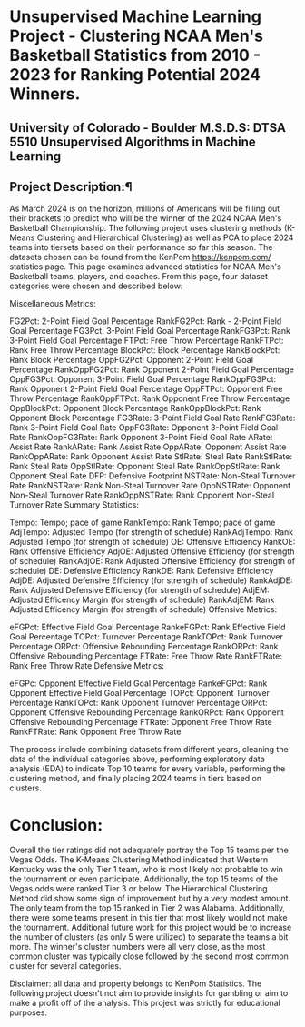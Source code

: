 # Unsupervised Machine Learning Project - Clustering NCAA Men's Basketball Statistics from 2010 - 2023 for Ranking Potential 2024 Winners.
## University of Colorado - Boulder M.S.D.S: DTSA 5510 Unsupervised Algorithms in Machine Learning
## Project Description:¶

As March 2024 is on the horizon, millions of Americans will be filling out their brackets to predict who will be the winner of the 2024 NCAA Men's Basketball Championship. The following project uses clustering methods (K-Means Clustering and Hierarchical Clustering) as well as PCA to place 2024 teams into tiersets based on their performance so far this season. The datasets chosen can be found from the KenPom https://kenpom.com/ statistics page. This page examines advanced statistics for NCAA Men's Basketball teams, players, and coaches. From this page, four dataset categories were chosen and described below:

Miscellaneous Metrics:

FG2Pct: 2-Point Field Goal Percentage
RankFG2Pct: Rank - 2-Point Field Goal Percentage
FG3Pct: 3-Point Field Goal Percentage
RankFG3Pct: Rank 3-Point Field Goal Percentage
FTPct: Free Throw Percentage
RankFTPct: Rank Free Throw Percentage
BlockPct: Block Percentage
RankBlockPct: Rank Block Percentage
OppFG2Pct: Opponent 2-Point Field Goal Percentage
RankOppFG2Pct: Rank Opponent 2-Point Field Goal Percentage
OppFG3Pct: Opponent 3-Point Field Goal Percentage
RankOppFG3Pct: Rank Opponent 2-Point Field Goal Percentage
OppFTPct: Opponent Free Throw Percentage
RankOppFTPct: Rank Opponent Free Throw Percentage
OppBlockPct: Opponent Block Percentage
RankOppBlockPct: Rank Opponent Block Percentage
FG3Rate: 3-Point Field Goal Rate
RankFG3Rate: Rank 3-Point Field Goal Rate
OppFG3Rate: Opponent 3-Point Field Goal Rate
RankOppFG3Rate: Rank Opponent 3-Point Field Goal Rate
ARate: Assist Rate
RankARate: Rank Assist Rate
OppARate: Opponent Assist Rate
RankOppARate: Rank Opponent Assist Rate
StlRate: Steal Rate
RankStlRate: Rank Steal Rate
OppStlRate: Opponent Steal Rate
RankOppStlRate: Rank Opponent Steal Rate
DFP: Defensive Footprint
NSTRate: Non-Steal Turnover Rate
RankNSTRate: Rank Non-Steal Turnover Rate
OppNSTRate: Opponent Non-Steal Turnover Rate
RankOppNSTRate: Rank Opponent Non-Steal Turnover Rate
Summary Statistics:

Tempo: Tempo; pace of game
RankTempo: Rank Tempo; pace of game
AdjTempo: Adjusted Tempo (for strength of schedule)
RankAdjTempo: Rank Adjusted Tempo (for strength of schedule)
OE: Offensive Efficiency
RankOE: Rank Offensive Efficiency
AdjOE: Adjusted Offensive Efficiency (for strength of schedule)
RankAdjOE: Rank Adjusted Offensive Efficiency (for strength of schedule)
DE: Defensive Efficiency
RankDE: Rank Defensive Efficiency
AdjDE: Adjusted Defensive Efficiency (for strength of schedule)
RankAdjDE: Rank Adjusted Defensive Efficiency (for strength of schedule)
AdjEM: Adjusted Efficency Margin (for strength of schedule)
RankAdjEM: Rank Adjusted Efficency Margin (for strength of schedule)
Offensive Metrics:

eFGPct: Effective Field Goal Percentage
RankeFGPct: Rank Effective Field Goal Percentage
TOPct: Turnover Percentage
RankTOPct: Rank Turnover Percentage
ORPct: Offensive Rebounding Percentage
RankORPct: Rank Offensive Rebounding Percentage
FTRate: Free Throw Rate
RankFTRate: Rank Free Throw Rate
Defensive Metrics:

eFGPc: Opponent Effective Field Goal Percentage
RankeFGPct: Rank Opponent Effective Field Goal Percentage
TOPct: Opponent Turnover Percentage
RankTOPct: Rank Opponent Turnover Percentage
ORPct: Opponent Offensive Rebounding Percentage
RankORPct: Rank Opponent Offensive Rebounding Percentage
FTRate: Opponent Free Throw Rate
RankFTRate: Rank Opponent Free Throw Rate

The process include combining datasets from different years, cleaning the data of the individual categories above, performing exploratory data analysis (EDA) to indicate Top 10 teams for every variable, performing the clustering method, and finally placing 2024 teams in tiers based on clusters.

# Conclusion:
Overall the tier ratings did not adequately portray the Top 15 teams per the Vegas Odds. The K-Means Clustering Method indicated that Western Kentucky was the only Tier 1 team, who is most likely not probable to win the tournament or even participate. Additionally, the top 15 teams of the Vegas odds were ranked Tier 3 or below. The Hierarchical Clustering Method did show some sign of improvement but by a very modest amount. The only team from the top 15 ranked in Tier 2 was Alabama. Additionally, there were some teams present in this tier that most likely would not make the tournament. Additional future work for this project would be to increase the number of clusters (as only 5 were utilized) to separate the teams a bit more. The winner's cluster numbers were all very close, as the most common cluster was typically close followed by the second most common cluster for several categories. 

Disclaimer: all data and property belongs to KenPom Statistics. The following project doesn't not aim to provide insights for gambling or aim to make a profit off of the analysis. This project was strictly for educational purposes.
